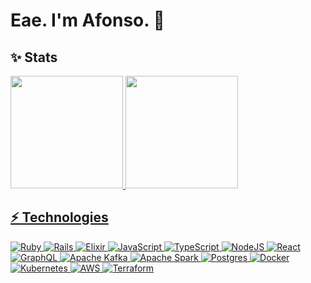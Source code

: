 # Eae. I'm Afonso. 👋

## ✨ Stats

<div>
  <a href="https://github.com/afonsir">
  <img height="180em" src="https://github-readme-stats.vercel.app/api?username=afonsir&show_icons=true&theme=tokyonight&include_all_commits=true&count_private=true"/>
  <img height="180em" src="https://github-readme-stats.vercel.app/api/top-langs?username=afonsir&layout=compact&langs_count=6&theme=tokyonight"/>
</div>

## ⚡ Technologies

![Ruby](https://img.shields.io/badge/ruby-%23CC342D.svg?logo=ruby&logoColor=white)
![Rails](https://img.shields.io/badge/rails-%23CC0000.svg?logo=ruby-on-rails&logoColor=white)
![Elixir](https://img.shields.io/badge/elixir-%234B275F.svg?logo=elixir&logoColor=white)
![JavaScript](https://img.shields.io/badge/javascript-%23323330.svg?logo=javascript&logoColor=%23F7DF1E)
![TypeScript](https://img.shields.io/badge/typescript-%23007ACC.svg?logo=typescript&logoColor=white)
![NodeJS](https://img.shields.io/badge/node.js-6DA55F?logo=node.js&logoColor=white)
![React](https://img.shields.io/badge/react-%2320232a.svg?logo=react&logoColor=%2361DAFB)
![GraphQL](https://img.shields.io/badge/-GraphQL-E10098?logo=graphql&logoColor=white)
![Apache Kafka](https://img.shields.io/badge/kafka-%23323330.svg?logo=apache-kafka&logoColor=white)
![Apache Spark](https://img.shields.io/badge/spark-F37626.svg?logo=apache-spark&logoColor=white)
![Postgres](https://img.shields.io/badge/postgres-%23316192.svg?logo=postgresql&logoColor=white)
![Docker](https://img.shields.io/badge/docker-%230db7ed.svg?logo=docker&logoColor=white)
![Kubernetes](https://img.shields.io/badge/kubernetes-%23326ce5.svg?logo=kubernetes&logoColor=white)
![AWS](https://img.shields.io/badge/AWS-%23FF9900.svg?logo=amazon-aws&logoColor=white)
![Terraform](https://img.shields.io/badge/terraform-%235835CC.svg?logo=terraform&logoColor=white)
